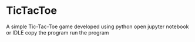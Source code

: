 # TicTacToe
A simple Tic-Tac-Toe game developed using python 
open jupyter notebook or IDLE 
copy the program
run the program
